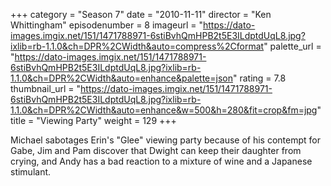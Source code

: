 +++
category = "Season 7"
date = "2010-11-11"
director = "Ken Whittingham"
episodenumber = 8
imageurl = "https://dato-images.imgix.net/151/1471788971-6stiBvhQmHPB2t5E3ILdptdUqL8.jpg?ixlib=rb-1.1.0&ch=DPR%2CWidth&auto=compress%2Cformat"
palette_url = "https://dato-images.imgix.net/151/1471788971-6stiBvhQmHPB2t5E3ILdptdUqL8.jpg?ixlib=rb-1.1.0&ch=DPR%2CWidth&auto=enhance&palette=json"
rating = 7.8
thumbnail_url = "https://dato-images.imgix.net/151/1471788971-6stiBvhQmHPB2t5E3ILdptdUqL8.jpg?ixlib=rb-1.1.0&ch=DPR%2CWidth&auto=enhance&w=500&h=280&fit=crop&fm=jpg"
title = "Viewing Party"
weight = 129
+++

Michael sabotages Erin's "Glee" viewing party because of his contempt for Gabe, Jim and Pam discover that Dwight can keep their daughter from crying, and Andy has a bad reaction to a mixture of wine and a Japanese stimulant.